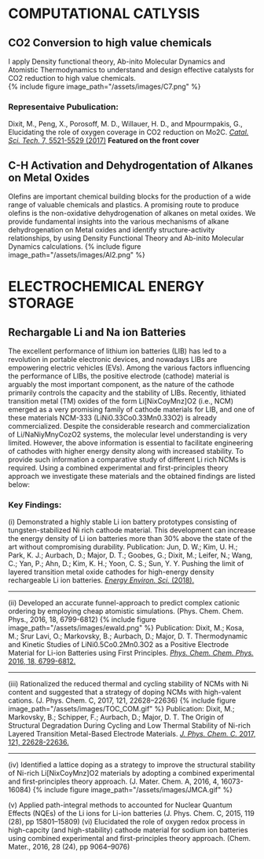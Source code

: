 
# COMPUTATIONAL CATLYSIS
## CO2 Conversion to high value chemicals
I apply Density functional theory, Ab-inito Molecular Dynamics and Atomistic Thermodynamics to understand and design effective catalysts for CO2 reduction to high value chemicals.  
{% include figure image_path="/assets/images/C7.png" %}
### Representaive Pubulication:
Dixit, M., Peng, X., Porosoff, M. D., Willauer, H. D., and Mpourmpakis, G., Elucidating the role of oxygen coverage in CO2 reduction on Mo2C. [*Catal. Sci. Tech.* 7, 5521-5529 (2017)](http://pubs.rsc.org/-/content/articlelanding/2017/cy/c7cy01810j/unauth#!divAbstract) **Featured on the front cover**
## C-H Activation and Dehydrogentation of Alkanes on Metal Oxides
Olefins are important chemical building blocks for the production of a wide range of valuable chemicals and plastics. A promising route to produce olefins is the non-oxidative dehydrogenation of alkanes on metal oxides. We provide fundamental insights into the various mechanisms of alkane dehydrogenation on Metal oxides and identify structure-activity relationships, by using Density Functional Theory and Ab-inito Molecular Dynamics calculations.
{% include figure image_path="/assets/images/Al2.png" %}
# ELECTROCHEMICAL ENERGY STORAGE
## Rechargable Li and Na ion Batteries 
The excellent performance of lithium ion batteries (LIB) has led to a revolution in portable electronic devices, and nowadays LIBs are empowering electric vehicles (EVs). Among the various factors influencing the performance of LIBs, the positive electrode (cathode) material is arguably the most important component, as the nature of the cathode primarily controls the capacity and the stability of LIBs. Recently, lithiated transition metal (TM) oxides of the form Li[NixCoyMnz]O2 (i.e., NCM) emerged as a very promising family of cathode materials for LIB, and one of these materials NCM-333 (LiNi0.33Co0.33Mn0.33O2) is already commercialized. Despite the considerable research and commercialization of Li/NaNiyMnyCozO2 systems, the molecular level understanding is very limited. However, the above information is essential to facilitate engineering of cathodes with higher energy density along with increased stability. To provide such information a comparative study of different Li rich NCMs is required. Using a combined experimental and first-principles theory approach we investigate these materials and the obtained findings are listed below: 

### Key Findings: 
(i)	Demonstrated a highly stable Li ion battery prototypes consisting of tungsten-stabilized Ni rich cathode material. This development can increase the energy density of Li ion batteries more than 30% above the state of the art without compromising durability. 
Publication:
Jun, D. W.; Kim, U. H.; Park, K. J.; Aurbach, D.; Major, D. T.; Goobes, G.; Dixit, M.; Leifer, N.; Wang, C.; Yan, P.; Ahn, D.; Kim, K. H.; Yoon, C. S.; Sun, Y. Y. Pushing the limit of layered transition metal oxide cathodes for high-energy density rechargeable Li ion batteries. [*Energy Environ. Sci.* (2018).](http://pubs.rsc.org/en/content/articlelanding/2018/ee/c8ee00227d/unauth#!divAbstract)
_______________________________________________________________________________________________________________________________________
(ii)	Developed an accurate funnel-approach to predict complex cationic ordering by employing cheap atomistic simulations. (Phys. Chem. Chem. Phys., 2016, 18, 6799-6812) {% include figure image_path="/assets/images/ewald.png" %}
Publication:
Dixit, M.; Kosa, M.; Srur Lavi, O.; Markovsky, B.; Aurbach, D.; Major, D. T. Thermodynamic and Kinetic Studies of LiNi0.5Co0.2Mn0.3O2 as a Positive Electrode Material for Li-ion Batteries using First Principles. [*Phys. Chem. Chem. Phys.* 2016, 18, 6799-6812.](http://pubs.rsc.org/en/Content/ArticleLanding/2016/CP/c5cp07128c#!divAbstract)
_____________________________________________________________________________________________________________________________________
(iii)	Rationalized the reduced thermal and cycling stability of NCMs with Ni content and suggested that a strategy of doping NCMs with high-valent cations. (J. Phys. Chem. C, 2017, 121, 22628–22636)
{% include figure image_path="/assets/images/TOC_COM.gif" %}
Publication:
Dixit, M.; Markovsky, B.; Schipper, F.; Aurbach, D.; Major, D. T. The Origin of Structural Degradation During Cycling and Low Thermal Stability of Ni-rich Layered Transition Metal-Based Electrode Materials. [*J. Phys. Chem. C.* 2017, 121, 22628-22636.](https://pubs.acs.org/doi/abs/10.1021/acs.jpcc.7b06122)
_______________________________________________________________________________________________________________________________________
(iv)	Identified a lattice doping as a strategy to improve the structural stability of Ni-rich Li[NixCoyMnz]O2 materials by adopting a combined experimental and first-principles theory approach. (J. Mater. Chem. A, 2016, 4, 16073-16084)
{% include figure image_path="/assets/images/JMCA.gif" %}


(v)	Applied path-integral methods to accounted for Nuclear Quantum Effects (NQEs) of the Li ions for Li-ion batteries (J. Phys. Chem. C, 2015, 119 (28), pp 15801–15809)
(vi)	Elucidated the role of oxygen redox process in high-capcity (and high-stability) cathode material for sodium ion batteries using combined experimental and first-principles theory approach. (Chem. Mater., 2016, 28 (24), pp 9064–9076)
#
